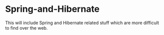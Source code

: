 # Spring-and-Hibernate
This will include Spring and Hibernate related stuff which are more difficult to find over the web.
